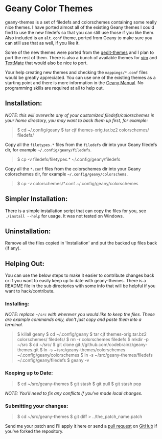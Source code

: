 # Geany Color Themes #

geany-themes is a set of filedefs and colorschemes containing some really nice
themes.  I have ported almost all of the existing Geany themes I could find to
use the new filedefs so that you can still use those if you like them.  Also
included is an `alt.conf` theme, ported from Geany to make sure you can still
use that as well, if you like it.

Some of the new themes were ported from the [gedit-themes][gedit_themes] and I
plan to port the rest of them.  There is also a bunch of available themes for 
[vim][vim_themes] and [TextMate][textmate_themes] that would also be nice to 
port.

Your help creating new themes and checking the `mappings/*.conf` files would
be greatly appreciated.  You can use one of the existing themes as a starting
point and there is more information in the [Geany Manual][geany_manual].  No 
programming skills are required at all to help out.


## Installation: ##

_NOTE: this will overwrite any of your customized filedefs/colorschemes in 
your home directory, you may want to back them up first, for example:_

> $ cd ~/.config/geany
> $ tar cjf themes-orig.tar.bz2 colorschemes/ filedefs/

Copy all the `filetypes.*` files from the `filedefs` dir into your Geany 
filedefs dir, for example `~/.config/geany/filedefs`.

> $ cp -v filedefs/filetypes.* ~/.config/geany/filedefs

Copy all the `*.conf` files from the colorschemes dir into your Geany 
colorschemes dir, for example `~/.config/geany/colorschems`.

> $ cp -v colorschemes/*.conf ~/.config/geany/colorschemes


## Simpler Installation: ##

There is a simple installation script that can copy the files for you, see
`./install --help` for usage.  It was not tested on Windows.


## Uninstallation: ##

Remove all the files copied in 'Installation' and put the backed up files
back (if any).


## Helping Out: ##

You can use the below steps to make it easier to contribute changes back or
if you want to easily keep up to date with geany-themes.  There is a README
file in the sub directories with some info that will be helpful if you want
to hack/contribute.

### Installing: ###

_NOTE: replace `~/src` with wherever you would like to keep the files.  These 
are example commands only, don't just copy and paste them into a terminal._

> $ killall geany
> $ cd ~/.config/geany
> $ tar cjf themes-orig.tar.bz2 colorschemes/ filedefs/
> $ rm -r colorschemes filedefs
> $ mkdir -p ~/src
> $ cd ~/src/
> $ git clone git://github.com/codebrainz/geany-themes.git
> $ ln -s ~/src/geany-themes/colorschemes ~/.config/geany/colorschemes
> $ ln -s ~/src/geany-themes/filedefs ~/.config/geany/filedefs
> $ geany -v

### Keeping up to Date: ###

> $ cd ~/src/geany-themes
> $ git stash
> $ git pull
> $ git stash pop

_NOTE: You'll need to fix any conflicts if you've made local changes._

### Submitting your changes: ###

> $ cd ~/src/geany-themes
> $ git diff > ../the_patch_name.patch

Send me your patch and I'll apply it here or send a 
[pull request][pull_requests] on [GitHub][github] if you've forked the
repository.

[gedit_themes]:		https://github.com/mig/gedit-themes
[vim_themes]:		http://www.google.com/search?q=vim+color+themes
[textmate_themes]:	http://wiki.macromates.com/Themes/UserSubmittedThemes
[geany_manual]:		http://www.geany.org/manual/current/index.html#filetype-definition-files
[pull_requests]:	http://help.github.com/pull-requests
[github]:			https://github.com
